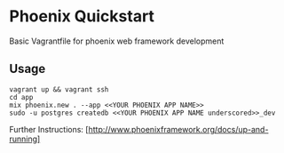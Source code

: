 # Phoenix Quickstart
Basic Vagrantfile for phoenix web framework development


## Usage
```
vagrant up && vagrant ssh
cd app
mix phoenix.new . --app <<YOUR PHOENIX APP NAME>>
sudo -u postgres createdb <<YOUR PHOENIX APP NAME underscored>>_dev
```

Further Instructions: [http://www.phoenixframework.org/docs/up-and-running]
